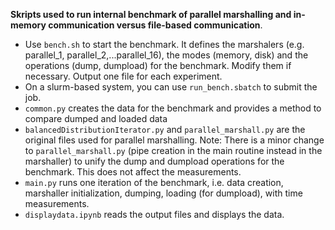 **Skripts used to run internal benchmark of parallel marshalling and in-memory communication versus file-based communication**.

- Use `bench.sh` to start the benchmark. It defines the marshalers (e.g. parallel_1, parallel_2,...parallel_16),
the modes (memory, disk) and the operations (dump, dumpload) for the benchmark. Modify them if necessary. Output one file for each experiment.
- On a slurm-based system, you can use `run_bench.sbatch` to submit the job.
- `common.py` creates the data for the benchmark and provides a method to compare dumped and loaded data
- `balancedDistributionIterator.py` and `parallel_marshall.py` are the original files used for parallel marshalling.
Note: There is a minor change to `parallel_marshall.py` (pipe creation in the main routine instead in the marshaller) to unify the dump and dumpload operations for the benchmark.
This does not affect the measurements.
- `main.py` runs one iteration of the benchmark, i.e. data creation, marshaller initialization, dumping, loading (for dumpload), with time measurements.
- `displaydata.ipynb` reads the output files and displays the data.
